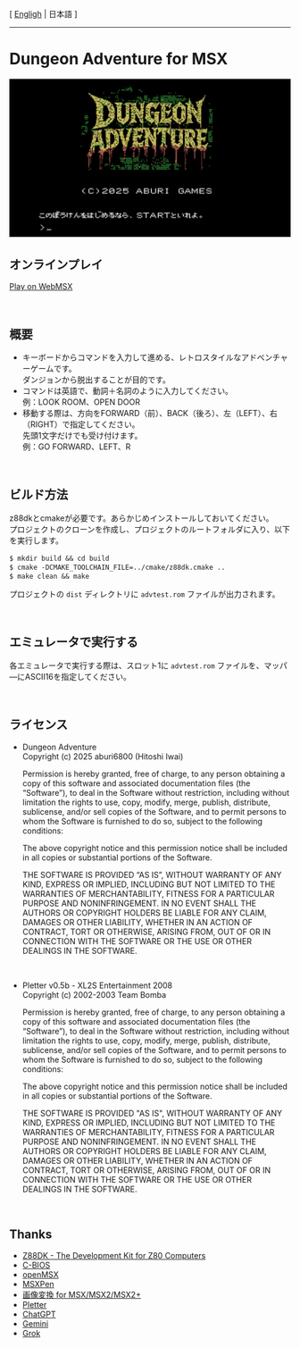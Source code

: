 [ [Engligh](README.md) | 日本語 ]

---
# Dungeon Adventure for MSX

<img src="images/title.png">

<br>

## オンラインプレイ

[Play on WebMSX](https://webmsx.org/?MACHINE=MSX1J&ROM=https://github.com/aburi6800/msx-advtest/raw/refs/heads/main/dist/advtest.rom&ROM_FORMAT=ASCII16&FAST_BOOT)

<br>

## 概要

- キーボードからコマンドを入力して進める、レトロスタイルなアドベンチャーゲームです。  
  ダンジョンから脱出することが目的です。  
- コマンドは英語で、動詞＋名詞のように入力してください。  
  例：LOOK ROOM、OPEN DOOR  
- 移動する際は、方向をFORWARD（前）、BACK（後ろ）、左（LEFT）、右（RIGHT）で指定してください。  
  先頭1文字だけでも受け付けます。  
  例：GO FORWARD、LEFT、R  

<br>

## ビルド方法

z88dkとcmakeが必要です。あらかじめインストールしておいてください。  
プロジェクトのクローンを作成し、プロジェクトのルートフォルダに入り、以下を実行します。  

```
$ mkdir build && cd build
$ cmake -DCMAKE_TOOLCHAIN_FILE=../cmake/z88dk.cmake ..
$ make clean && make
```

プロジェクトの `dist` ディレクトリに `advtest.rom` ファイルが出力されます。  

<br>

## エミュレータで実行する

各エミュレータで実行する際は、スロット1に `advtest.rom` ファイルを、マッパ―にASCII16を指定してください。

<br>

## ライセンス

- Dungeon Adventure  
  Copyright (c) 2025 aburi6800 (Hitoshi Iwai)

  Permission is hereby granted, free of charge, to any person obtaining a copy of this software and associated documentation files (the “Software”), to deal in the Software without restriction, including without limitation the rights to use, copy, modify, merge, publish, distribute, sublicense, and/or sell copies of the Software, and to permit persons to whom the Software is furnished to do so, subject to the following conditions:

  The above copyright notice and this permission notice shall be included in all copies or substantial portions of the Software.

  THE SOFTWARE IS PROVIDED “AS IS”, WITHOUT WARRANTY OF ANY KIND, EXPRESS OR IMPLIED, INCLUDING BUT NOT LIMITED TO THE WARRANTIES OF MERCHANTABILITY, FITNESS FOR A PARTICULAR PURPOSE AND NONINFRINGEMENT. IN NO EVENT SHALL THE AUTHORS OR COPYRIGHT HOLDERS BE LIABLE FOR ANY CLAIM, DAMAGES OR OTHER LIABILITY, WHETHER IN AN ACTION OF CONTRACT, TORT OR OTHERWISE, ARISING FROM, OUT OF OR IN CONNECTION WITH THE SOFTWARE OR THE USE OR OTHER DEALINGS IN THE SOFTWARE.

<br>

- Pletter v0.5b - XL2S Entertainment 2008  
  Copyright (c) 2002-2003 Team Bomba  

  Permission is hereby granted, free of charge, to any person obtaining a copy of this software and associated documentation files (the “Software”), to deal in the Software without restriction, including without limitation the rights to use, copy, modify, merge, publish, distribute, sublicense, and/or sell copies of the Software, and to permit persons to whom the Software is furnished to do so, subject to the following conditions:

  The above copyright notice and this permission notice shall be included in all copies or substantial portions of the Software.

  THE SOFTWARE IS PROVIDED "AS IS", WITHOUT WARRANTY OF ANY KIND, EXPRESS OR IMPLIED, INCLUDING BUT NOT LIMITED TO THE WARRANTIES OF MERCHANTABILITY, FITNESS FOR A PARTICULAR PURPOSE AND NONINFRINGEMENT. IN NO EVENT SHALL THE AUTHORS OR COPYRIGHT HOLDERS BE LIABLE FOR ANY CLAIM, DAMAGES OR OTHER LIABILITY, WHETHER IN AN ACTION OF CONTRACT, TORT OR OTHERWISE, ARISING FROM, OUT OF OR IN CONNECTION WITH THE SOFTWARE OR THE USE OR OTHER DEALINGS IN THE SOFTWARE.

<br>

## Thanks

- [Z88DK - The Development Kit for Z80 Computers](https://github.com/z88dk/z88dk)
- [C-BIOS](http://cbios.sourceforge.net/)
- [openMSX](https://openmsx.org/)
- [MSXPen](https://msxpen.com/)
- [画像変換 for MSX/MSX2/MSX2+](https://nazo.main.jp/prog/retropc/gcmsx.html)
- [Pletter](https://xl2s.tk/)
- [ChatGPT](https://chatgpt.com/)
- [Gemini](https://gemini.google.com/app)
- [Grok](https://x.com/i/grok)
